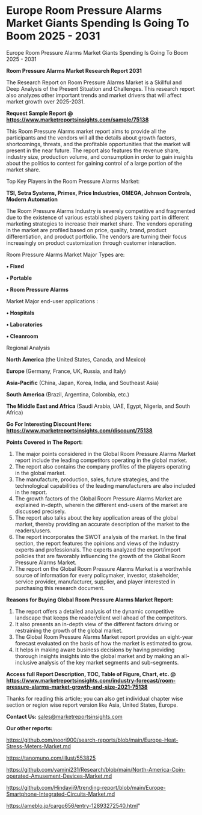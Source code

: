 # Europe Room Pressure Alarms Market Giants Spending Is Going To Boom 2025 - 2031
 Europe Room Pressure Alarms Market Giants Spending Is Going To Boom 2025 - 2031

<strong>Room Pressure Alarms Market Research Report 2031</strong>

The Research Report on Room Pressure Alarms Market is a Skillful and Deep Analysis of the Present Situation and Challenges. This research report also analyzes other important trends and market drivers that will affect market growth over 2025-2031.

<strong>Request Sample Report @ <a href=https://www.marketreportsinsights.com/sample/75138>https://www.marketreportsinsights.com/sample/75138</a></strong>

This Room Pressure Alarms market report aims to provide all the participants and the vendors will all the details about growth factors, shortcomings, threats, and the profitable opportunities that the market will present in the near future. The report also features the revenue share, industry size, production volume, and consumption in order to gain insights about the politics to contest for gaining control of a large portion of the market share.

Top Key Players in the Room Pressure Alarms Market:

<strong>TSI, Setra Systems, Primex, Price Industries, OMEGA, Johnson Controls, Modern Automation</strong>

The Room Pressure Alarms Industry is severely competitive and fragmented due to the existence of various established players taking part in different marketing strategies to increase their market share. The vendors operating in the market are profiled based on price, quality, brand, product differentiation, and product portfolio. The vendors are turning their focus increasingly on product customization through customer interaction.

Room Pressure Alarms Market Major Types are:

<strong>• Fixed

• Portable

• Room Pressure Alarms</strong>

Market Major end-user applications :

<strong>• Hospitals

• Laboratories

• Cleanroom</strong>

Regional Analysis

</u><strong><b>North America</b></strong> (the United States, Canada, and Mexico)

<strong><b>Europe </b></strong>(Germany, France, UK, Russia, and Italy)

<strong><b>Asia-Pacific</b></strong> (China, Japan, Korea, India, and Southeast Asia)

<strong><b>South America</b></strong> (Brazil, Argentina, Colombia, etc.)

<strong><b>The Middle East and Africa</b></strong> (Saudi Arabia, UAE, Egypt, Nigeria, and South Africa)

<strong>Go For Interesting Discount Here: <a href=https://www.marketreportsinsights.com/discount/75138>https://www.marketreportsinsights.com/discount/75138</a></strong>

<strong>Points Covered in The Report:</strong>
<ol>
  <li>The major points considered in the Global Room Pressure Alarms Market report include the leading competitors operating in the global market.</li>
  <li>The report also contains the company profiles of the players operating in the global market.</li>
  <li>The manufacture, production, sales, future strategies, and the technological capabilities of the leading manufacturers are also included in the report.</li>
  <li>The growth factors of the Global Room Pressure Alarms Market are explained in-depth, wherein the different end-users of the market are discussed precisely.</li>
  <li>The report also talks about the key application areas of the global market, thereby providing an accurate description of the market to the readers/users.</li>
  <li>The report incorporates the SWOT analysis of the market. In the final section, the report features the opinions and views of the industry experts and professionals. The experts analyzed the export/import policies that are favorably influencing the growth of the Global Room Pressure Alarms Market.</li>
  <li>The report on the Global Room Pressure Alarms Market is a worthwhile source of information for every policymaker, investor, stakeholder, service provider, manufacturer, supplier, and player interested in purchasing this research document.</li>
</ol>
<strong>Reasons for Buying Global Room Pressure Alarms Market Report:</strong>

<ol>
  <li>The report offers a detailed analysis of the dynamic competitive landscape that keeps the reader/client well ahead of the competitors.</li>
  <li>It also presents an in-depth view of the different factors driving or restraining the growth of the global market.</li>
  <li>The Global Room Pressure Alarms Market report provides an eight-year forecast evaluated on the basis of how the market is estimated to grow.</li>
  <li>It helps in making aware business decisions by having providing thorough insights insights into the global market and by making an all-inclusive analysis of the key market segments and sub-segments.</li>
</ol>
<strong>Access full Report Description, TOC, Table of Figure, Chart, etc. @ <a href=https://www.marketreportsinsights.com/industry-forecast/room-pressure-alarms-market-growth-and-size-2021-75138>https://www.marketreportsinsights.com/industry-forecast/room-pressure-alarms-market-growth-and-size-2021-75138</a></strong>


Thanks for reading this article; you can also get individual chapter wise section or region wise report version like Asia, United States, Europe.

<strong>Contact Us:</strong>
sales@marketreportsinsights.com

<strong>Our other reports:</strong>

<a href=https://github.com/noori900/search-reports/blob/main/Europe-Heat-Stress-Meters-Market.md>https://github.com/noori900/search-reports/blob/main/Europe-Heat-Stress-Meters-Market.md</a>

<a href=https://tanomuno.com/illust/553825>https://tanomuno.com/illust/553825</a>

<a href=https://github.com/yamini231/Research/blob/main/North-America-Coin-operated-Amusement-Devices-Market.md>https://github.com/yamini231/Research/blob/main/North-America-Coin-operated-Amusement-Devices-Market.md</a>

<a href=https://github.com/Hindavii9/trending-report/blob/main/Europe-Smartphone-Integrated-Circuits-Market.md>https://github.com/Hindavii9/trending-report/blob/main/Europe-Smartphone-Integrated-Circuits-Market.md</a>

<a href=https://ameblo.jp/cargo656/entry-12893272540.html>https://ameblo.jp/cargo656/entry-12893272540.html</a>"
